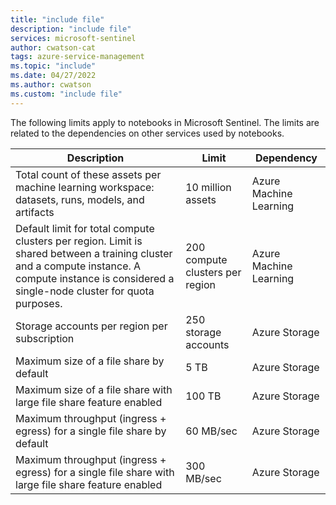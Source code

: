 ```yaml
---
title: "include file" 
description: "include file" 
services: microsoft-sentinel
author: cwatson-cat
tags: azure-service-management
ms.topic: "include"
ms.date: 04/27/2022
ms.author: cwatson
ms.custom: "include file"
---
```


The following limits apply to notebooks in Microsoft Sentinel. The limits are related to the dependencies on other services used by notebooks.

|Description|Limit |Dependency|
|-------|-------|-------|
| Total count of these assets per machine learning workspace: datasets, runs, models, and artifacts |10 million assets |Azure Machine Learning|
| Default limit for total compute clusters per region. Limit is shared between a training cluster and a compute instance. A compute instance is considered a single-node cluster for quota purposes. | 200 compute clusters per region|Azure Machine Learning|
|Storage accounts per region per subscription|250 storage accounts|Azure Storage|
|Maximum size of a file share by default|5 TB|Azure Storage|
|Maximum size of a file share with large file share feature enabled|100 TB|Azure Storage|
|Maximum throughput (ingress + egress) for a single file share by default|60 MB/sec|Azure Storage|
|Maximum throughput (ingress + egress) for a single file share  with large file share feature enabled|300 MB/sec|Azure Storage|
